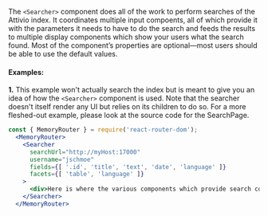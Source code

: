 The `<Searcher>` component does all of the work to perform searches of the Attivio index. It coordinates multiple input compoents, all of which provide it with the parameters it needs to have to do the search and feeds the results to multiple display components which show your users what the search found. Most of the component’s properties are optional—most users should be able to use the default values.

#### Examples:

__1.__ This example won't actually search the index but is meant to give you an idea of how the `<Searcher>` component is used. Note that the searcher doesn't itself render any UI but relies on its children to do so. For a more fleshed-out example, please look at the source code for the SearchPage.

```jsx
const { MemoryRouter } = require('react-router-dom');
  <MemoryRouter>
    <Searcher
      searchUrl="http://myHost:17000"
      username="jschmoe"
      fields={[ '.id', 'title', 'text', 'date', 'language' ]}
      facets={[ 'table', 'language' ]}
    >
      <div>Here is where the various components which provide search controls and search results would go.</div>
    </Searcher>
  </MemoryRouter>
```
